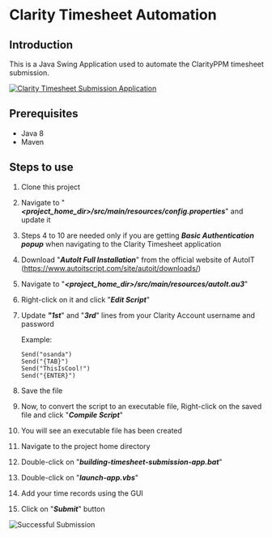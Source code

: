 # Clarity Timesheet Automation
## Introduction
This is a Java Swing Application used to automate the ClarityPPM timesheet submission.

[![Clarity Timesheet Submission Application](https://user-images.githubusercontent.com/9147189/120097946-d335e080-c150-11eb-91ec-231a110c4000.png "Clarity Timesheet Submission Application")](https://user-images.githubusercontent.com/9147189/120097946-d335e080-c150-11eb-91ec-231a110c4000.png "Clarity Timesheet Submission Application")

## Prerequisites
* Java 8
* Maven

## Steps to use
1. Clone this project
2. Navigate to "***<project_home_dir>/src/main/resources/config.properties***" and update it
3. Steps 4 to 10 are needed only if you are getting ***Basic Authentication popup*** when navigating to the Clarity Timesheet application
4. Download "***AutoIt Full Installation***" from the official website of AutoIT (https://www.autoitscript.com/site/autoit/downloads/)
5. Navigate to "***<project_home_dir>/src/main/resources/autoIt.au3***"
6. Right-click on it and click "***Edit Script***"
7. Update ***"1st***" and "***3rd***" lines from your Clarity Account username and password
   
    Example:
   
       Send("osanda")
       Send("{TAB}")
       Send("ThisIsCool!")
       Send("{ENTER}")
   
8. Save the file
9. Now, to convert the script to an executable file, Right-click on the saved file and click "***Compile Script***"
10. You will see an executable file has been created
11. Navigate to the project home directory
12. Double-click on "***building-timesheet-submission-app.bat***"
13. Double-click on "***launch-app.vbs***"
14. Add your time records using the GUI
15. Click on "***Submit***" button

![Successful Submission](https://user-images.githubusercontent.com/9147189/120162428-fecece80-c215-11eb-9a95-7361c5290d87.PNG)
